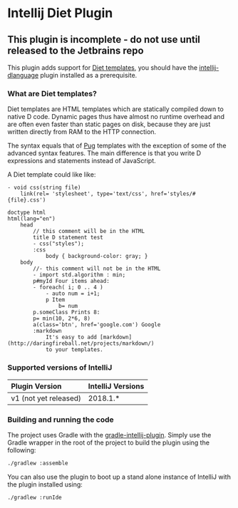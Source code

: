 Intellij Diet Plugin
====================

## This plugin is incomplete - do not use until released to the Jetbrains repo

This plugin adds support for [Diet templates](http://vibed.org/templates/diet), you should have the [intellij-dlanguage](https://github.com/intellij-dlanguage/intellij-dlanguage/) plugin installed as a prerequisite.

### What are Diet templates?

Diet templates are HTML templates which are statically compiled down to native D code. Dynamic pages thus have almost no runtime overhead and are often even faster than static pages on disk, because they are just written directly from RAM to the HTTP connection.

The syntax equals that of [Pug](https://pugjs.org/) templates with the exception of some of the advanced syntax features. The main difference is that you write D expressions and statements instead of JavaScript. 

A Diet template could like like:

```diet
- void css(string file)
	link(rel= 'stylesheet', type='text/css', href='styles/#{file}.css')
	
doctype html
html(lang="en")
    head
        // this comment will be in the HTML
        title D statement test
        - css("styles");
        :css
            body { background-color: gray; }
    body
        //- this comment will not be in the HTML
        - import std.algorithm : min;
        p#myId Four items ahead:
        - foreach( i; 0 .. 4 )
            - auto num = i+1;
            p Item
                b= num
        p.someClass Prints 8:
        p= min(10, 2*6, 8)
        a(class='btn', href='google.com') Google
        :markdown
            It's easy to add [markdown](http://daringfireball.net/projects/markdown/)
            to your templates.
```
### Supported versions of IntelliJ

| Plugin Version | IntelliJ Versions |
| :--- | :--- |
| v1 (not yet released) | 2018.1.* |

### Building and running the code

The project uses Gradle with the [gradle-intellij-plugin](https://github.com/JetBrains/gradle-intellij-plugin). Simply use the Gradle wrapper in the root of the project to build the plugin using the following:

```bash
./gradlew :assemble
```

You can also use the plugin to boot up a stand alone instance of IntelliJ with the plugin installed using:

```bash
./gradlew :runIde
```
